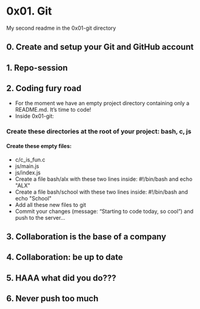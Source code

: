 # 0x01. Git
My second readme in the 0x01-git directory
## 0. Create and setup your Git and GitHub account
## 1. Repo-session
## 2. Coding fury road
- For the moment we have an empty project directory containing only a README.md. It’s time to code!
- Inside 0x01-git:

### Create these directories at the root of your project: bash, c, js
#### Create these empty files:
- c/c_is_fun.c
- js/main.js
- js/index.js
- Create a file bash/alx with these two lines inside: #!/bin/bash and echo "ALX"
- Create a file bash/school with these two lines inside: #!/bin/bash and echo "School"
- Add all these new files to git
- Commit your changes (message: “Starting to code today, so cool”) and push to the server...
## 3. Collaboration is the base of a company
## 4. Collaboration: be up to date
## 5. HAAA what did you do???
## 6. Never push too much
